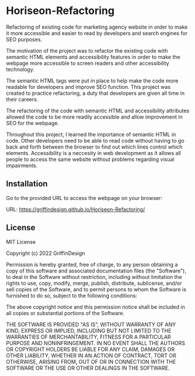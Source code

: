 # Horiseon-Refactoring

Refactoring of existing code for marketing agency website in order to make it more accessible and easier to read by developers and search engines for SEO purposes.

The motivation of the project was to refactor the existing code with semantic HTML elements and accessibility features in order to make the webpage more accessible to screen readers and other accessibility technology. 

The semantic HTML tags were put in place to help make the code more readable for developers and improve SEO function. This project was created to practice refactoring, a duty that developers are given all time in their careers. 

The refactoring of the code with semantic HTML and accessibility attributes allowed the code to be more readily accessible and allow improvement in SEO for the webpage. 

Throughout this project, I learned the importance of semantic HTML in code. Other developers need to be able to read code without having to go back and forth between the browser to find out which lines control which elements. Accessibility is a neccesity in web development as it allows all people to access the same website without problems regarding visual impairments. 



## Installation

Go to the provided URL to access the webpage on your browser:

URL: https://griffindesign.github.io/Horiseon-Refactoring/


## License

MIT License

Copyright (c) 2022 GriffinDesign

Permission is hereby granted, free of charge, to any person obtaining a copy
of this software and associated documentation files (the "Software"), to deal
in the Software without restriction, including without limitation the rights
to use, copy, modify, merge, publish, distribute, sublicense, and/or sell
copies of the Software, and to permit persons to whom the Software is
furnished to do so, subject to the following conditions:

The above copyright notice and this permission notice shall be included in all
copies or substantial portions of the Software.

THE SOFTWARE IS PROVIDED "AS IS", WITHOUT WARRANTY OF ANY KIND, EXPRESS OR
IMPLIED, INCLUDING BUT NOT LIMITED TO THE WARRANTIES OF MERCHANTABILITY,
FITNESS FOR A PARTICULAR PURPOSE AND NONINFRINGEMENT. IN NO EVENT SHALL THE
AUTHORS OR COPYRIGHT HOLDERS BE LIABLE FOR ANY CLAIM, DAMAGES OR OTHER
LIABILITY, WHETHER IN AN ACTION OF CONTRACT, TORT OR OTHERWISE, ARISING FROM,
OUT OF OR IN CONNECTION WITH THE SOFTWARE OR THE USE OR OTHER DEALINGS IN THE
SOFTWARE.

